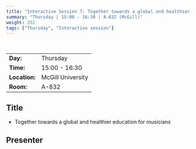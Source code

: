 ```yaml
---
title: "Interactive Session 7: Together towards a global and healthier education for musicians"
summary: "Thursday | 15:00 - 16:30 | A-832 (McGill)"
weight: 352
tags: ["Thursday", "Interactive session"]
---
```


<br>

|               |                   |
| ------------- | ----------------- |
| **Day:**      | Thursday          |
| **Time:**     | 15:00 - 16:30     |
| **Location:** | McGill University |
| **Room:**     | A-832             |

## Title

- Together towards a global and healthier education for musicians

## Presenter

<!-- - [Isabelle Cossette]({{< relref "/authors/isabelle-cossette" >}}) -->

<!--
## Description

-->
